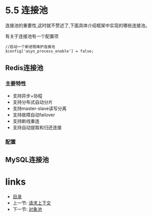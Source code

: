# 5.5 连接池

连接池的重要性,这时就不赘述了,下面具体介绍框架中实现的哪些连接池。

有关于连接池有一个配置项

```
//启动一个新进程维护连接池
$config['asyn_process_enable'] = false;
```

## Redis连接池

### 主要特性

- 支持异步+协程
- 支持分布式自动分片
- 支持master-slave读写分离
- 支持故障自动failover
- 支持断线重连
- 支持自动提取和归还连接

### 配置


## MySQL连接池


# links
  * [目录](<preface-目录.md>)
  * 上一节: [请求上下文](<05.4-请求上下文.md>)
  * 下一节: [对象池](<05.6-对象池.md>)